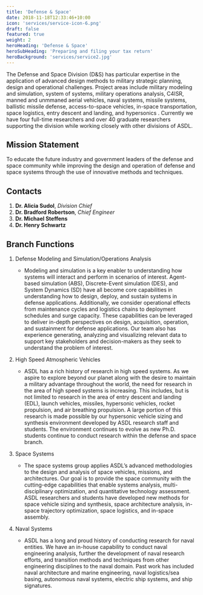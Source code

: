 ```yaml
---
title: 'Defense & Space'
date: 2018-11-18T12:33:46+10:00
icon: 'services/service-icon-6.png'
draft: false
featured: true
weight: 2
heroHeading: 'Defense & Space'
heroSubHeading: 'Preparing and filing your tax return'
heroBackground: 'services/service2.jpg'
---
```


The Defense and Space Division (D&S) has particular expertise in the application of advanced design methods to military strategic planning, design and operational challenges. Project areas include military modeling and simulation, system of systems, military operations analysis, C4ISR, manned and unmmaned aerial vehicles, naval systems, missile systems, ballistic missile defense, access-to-space vehicles, in-space transportation, space logistics, entry descent and landing, and hypersonics . Currently we have four full-time researchers and over 40 graduate researchers supporting the division while working closely with other divisions of ASDL.

## Mission Statement

To educate the future industry and government leaders of the defense and space community while improving the design and operation of defense and space systems through the use of innovative methods and techniques.

## Contacts

1. **Dr. Alicia Sudol**, _Division Chief_
2. **Dr. Bradford Robertson**, _Chief Engineer_
3. **Dr. Michael Steffens**
4. **Dr. Henry Schwartz**

## Branch Functions
1. Defense Modeling and Simulation/Operations Analysis
    * Modeling and simulation is a key enabler to understanding how systems will interact and perform in scenarios of interest. Agent-based simulation (ABS), Discrete-Event simulation (DES), and System Dynamics (SD) have all become core capabilities in understanding how to design, deploy, and sustain systems in defense applications. Additionally, we consider operational effects from maintenance cycles and logistics chains to deployment schedules and surge capacity. These capabilities can be leveraged to deliver in-depth perspectives on design, acquisition, operation, and sustainment for defense applications. Our team also has experience generating, analyzing and visualizing relevant data to support key stakeholders and decision-makers as they seek to understand the problem of interest.

2. High Speed Atmospheric Vehicles
    * ASDL has a rich history of research in high speed systems. As we aspire to explore beyond our planet along with the desire to maintain a military advantage throughout the world, the need for research in the area of high speed systems is increasing. This includes, but is not limited to research in the area of entry descent and landing (EDL), launch vehicles, missiles, hypersonic vehicles, rocket propulsion, and air breathing propulsion. A large portion of this research is made possible by our hypersonic vehicle sizing and synthesis environment developed by ASDL research staff and students. The environment continues to evolve as new Ph.D. students continue to conduct research within the defense and space branch.

3. Space Systems
    * The space systems group applies ASDL’s advanced methodologies to the design and analysis of space vehicles, missions, and architectures. Our goal is to provide the space community with the cutting-edge capabilities that enable systems analysis, multi-disciplinary optimization, and quantitative technology assessment. ASDL researchers and students have developed new methods for space vehicle sizing and synthesis, space architecture analysis, in-space trajectory optimization, space logistics, and in-space assembly.

4. Naval Systems
    * ASDL has a long and proud history of conducting research for naval entities. We have an in-house capability to conduct naval engineering analysis, further the development of naval research efforts, and transition methods and techniques from other engineering disciplines to the naval domain. Past work has included naval architecture and marine engineering, naval logistics/sea basing, autonomous naval systems, electric ship systems, and ship signatures.